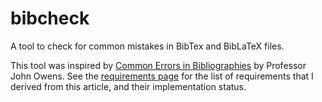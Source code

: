 # bibcheck

A tool to check for common mistakes in BibTex and BibLaTeX files.

This tool was inspired by [Common Errors in
Bibliographies](https://www.ece.ucdavis.edu/~jowens/biberrors.html) by Professor
John Owens. See the [requirements page](documentation/requirements.md) for the
list of requirements that I derived from this article, and their implementation
status.
